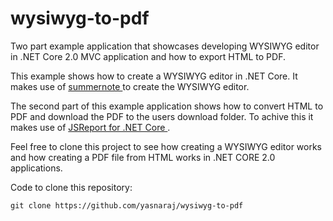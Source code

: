 # wysiwyg-to-pdf
Two part example application that showcases developing WYSIWYG editor in .NET Core 2.0 MVC application and how to export HTML to PDF.

This example shows how to create a WYSIWYG editor in .NET Core. It makes use of <a href="https://summernote.org/" target="_blank"> summernote </a>
to create the WYSIWYG editor.

The second part of this example application shows how to convert HTML to PDF and download the PDF to the users download folder. To achive this
it makes use of <a href="https://jsreport.net/learn/dotnet-aspnetcore" target="_blank"> JSReport for .NET Core </a>.

Feel free to clone this project to see how creating a WYSIWYG editor works and how creating a PDF file from HTML works in .NET CORE 2.0 applications.

Code to clone this repository:
```
git clone https://github.com/yasnaraj/wysiwyg-to-pdf
```

